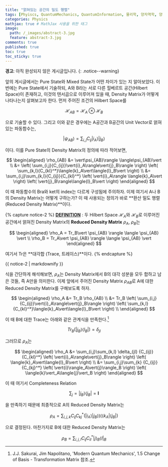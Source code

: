 ```yaml
---
title: "얽혀있는 공간의 밀도 행렬"
tags: [Phyiscs, QuantumMechanics, QuantumInformation, 물리학, 양자역학, 양자정보] # 태그 입력
categories: Physics
mathjax: true # MathJax 사용을 위한 태그
image:
  path: /_images/abstract-3.jpg
  feature: abstract-3.jpg
comments: true
published: true
toc: true
toc_sticky: true
---
```

**경고**: 아직 완성되지 않은 게시글입니다.
{: .notice--warning}

앞의 게시글에서는 Pure State와 Mixed State가 어떤 차이가 있는 지 알아보았다. 이번에는 Pure State에서 기술하되, 
A와 B라는 서로 다른 힐베르트 공간(Hilbert Space)이 존재하고, 이것의 텐서곱으로 이루어져 있을 때, Density Matrix가 어떻게 나타나는지 살펴보고자 한다. 먼저 주어진 조건의 Hilbert Space를

$$
\mathcal{H}_{AB} = \mathcal{H}_A\otimes\mathcal{H}_B
$$

으로 기술할 수 있다. 그리고 이와 같은 경우에는 A공간과 B공간의 Unit Vector로 얽혀있는 파동함수는,

$$
\vert\psi_{AB}\rangle = \sum_{i,j}{C_{ij}}\vert{i}_A\rangle\vert{j}_B\rangle
$$

이다. 이를 Pure State의 Density Matrix의 정의에 따라 적어보면,

$$
\begin{aligned}
\rho_{AB} &= \vert\psi_{AB}\rangle \langle\psi_{AB}\vert \\
&= \left( \sum_{i,j}{C_{ij}}\vert{i}_A\rangle\vert{j}_B\rangle \right) \left( \sum_{k,l}{C_{kl}^*}\langle{k}_A\vert\langle{l}_B\vert \right) \\
&= \sum_{i,j}\sum_{k,l}{C_{ij}}{C_{kl}^*} \left( \vert{i}_A\rangle \langle{k}_A\vert \right) \left( \vert{j}_B\rangle\langle{l}_B\vert \right)
\end{aligned}
$$

이 때 파동함수의 Bra와 ket의 index는 다르게 구성됨에 주의하자. 이제 여기서 A나 B의 Density Matrix는 어떻게 구하는가? 이 때 사용되는
정의가 바로 **환산 밀도 행렬 (Reduced Density Matrix)**이다.

{% capture notice-2 %}
**<u>DEFINITION</u>** : 두 Hilbert Space $\mathcal{H}_A$와 $\mathcal{H}_B$로 이루어진 공간에서 얽혀진 Density Matrix의 
**Reduced Density Matrix** $\rho_A$, $\rho_B$는 

$$
\begin{aligned}
\rho_A = Tr_B\vert \psi_{AB} \rangle \langle \psi_{AB} \vert \\
\rho_B = Tr_A\vert \psi_{AB} \rangle \langle \psi_{AB} \vert
\end{aligned}
$$

여기서 Tr은 **대각합 (Trace, 트레이스)**이다.
{% endcapture %}
<div class="notice--info">{{ notice-2 | markdownify }}</div>

식을 간단하게 해석해보면, $\rho_A$는 Density Matrix에서 B의 대각 성분을 모두 합하고 남은 것들, 즉 A만을 의미한다. 이제 앞에서 주어진 Density Matrix $\rho_{AB}$로 A에 대한 Reduced Density Matrix를 구해보도록 하자.

$$
\begin{aligned}
\rho_A &= Tr_B \rho_{AB} \\
&= Tr_B \left( \sum_{i,j}{C_{ij}}\vert{i}_A\rangle\vert{j}_B\rangle \right) \left( \sum_{k,l}{C_{kl}^*}\langle{k}_A\vert\langle{l}_B\vert \right) \\
\end{aligned}
$$

이 때 B에 대한 Trace는 아래와 같은 관계식을 만족한다.[^1]

$$
Tr_B(\vert{j}_B\rangle\langle{l}_B\vert) = \delta_{jl}
$$

그러므로 $\rho_A$는

$$
\begin{aligned}
\rho_A &= \sum_{i,j}\sum_{k,l} \delta_{jl} {C_{ij}}{C_{kl}^*} \left( \vert{i}_A\rangle\vert{j}_B\rangle \right) \left( \langle{k}_A\vert\langle{l}_B\vert \right) \\
&= \sum_{i,j}\sum_{k} {C_{ij}}{C_{kj}^*} \left( \vert{i}\rangle_A\vert{j}\rangle_B \right) \left( \langle{k}\vert_A\langle{j}\vert_B \right)
\end{aligned}
$$

이 때 여기서 Completeness Relation

$$
\sum_{j} = \vert j_B \rangle \langle j_B \vert = \mathbf{I}
$$

을 만족하기 때문에 최종적으로 A의 Reduced Density Matrix는

$$
\rho_A = \sum_{i,j,k} {C_{ij}}{C_{kj}^*} \left( \vert{i}_A\rangle\vert{j}_B\rangle \right) \left( \langle{k}_A\vert\langle{j}_B\vert \right)
$$

으로 결정된다. 마찬가지로 B에 대한 Reduced Density Matrix는

$$
\rho_B = \sum_{i,j,l}{C_{ij}}{C_{il}^*}\vert{j}\rangle_B\langle{l}\vert_B
$$

[^1]: J.J. Sakurai, Jim Napolitano, 'Modern Quantum Mechanics', 1.5 Change of Basis - Transformation Matrix 참조.
